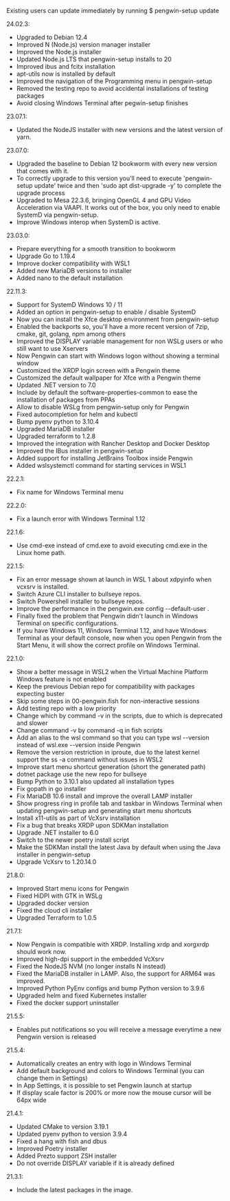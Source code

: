 Existing users can update immediately by running $ pengwin-setup update

24.02.3:
* Upgraded to Debian 12.4
* Improved N (Node.js) version manager installer
* Improved the Node.js installer
* Updated Node.js LTS that pengwin-setup installs to 20
* Improved ibus and fcitx installation
* apt-utils now is installed by default
* Improved the navigation of the Programming menu in pengwin-setup
* Removed the testing repo to avoid accidental installations of testing packages
* Avoid closing Windows Terminal after pegwin-setup finishes

23.07.1:
* Updated the NodeJS installer with new versions and the latest version of yarn.

23.07.0:
* Upgraded the baseline to Debian 12 bookworm with every new version that comes with it.
* To correctly upgrade to this version you'll need to execute 'pengwin-setup update' twice and then 'sudo apt dist-upgrade -y' to complete the upgrade process
* Upgraded to Mesa 22.3.6, bringing OpenGL 4 and GPU Video Acceleration via VAAPI. It works out of the box, you only need to enable SystemD via pengwin-setup.
* Improve Windows interop when SystemD is active.

23.03.0:
* Prepare everything for a smooth transition to bookworm
* Upgrade Go to 1.19.4
* Improve docker compatibility with WSL1
* Added new MariaDB versions to installer
* Added nano to the default installation

22.11.3:
* Support for SystemD Windows 10 / 11
* Added an option in pengwin-setup to enable / disable SystemD
* Now you can install the Xfce desktop environment from pengwin-setup
* Enabled the backports so, you'll have a more recent version of 7zip, cmake, git, golang, npm among others
* Improved the DISPLAY variable management for non WSLg users or who still want to use Xservers
* Now Pengwin can start with Windows logon without showing a terminal window
* Customized the XRDP login screen with a Pengwin theme
* Customized the default wallpaper for Xfce with a Pengwin theme
* Updated .NET version to 7.0
* Include by default the software-properties-common to ease the installation of packages from PPAs
* Allow to disable WSLg from pengwin-setup only for Pengwin
* Fixed autocompletion for helm and kubectl
* Bump pyenv python to 3.10.4
* Upgraded MariaDB installer
* Upgraded terraform to 1.2.8
* Improved the integration with Rancher Desktop and Docker Desktop
* Improved the IBus installer in pengwin-setup
* Added support for installing JetBrains Toolbox inside Pengwin
* Added wslsystemctl command for starting services in WSL1

22.2.1:
* Fix name for Windows Terminal menu

22.2.0:
* Fix a launch error with Windows Terminal 1.12

22.1.6:
* Use cmd-exe instead of cmd.exe to avoid executing cmd.exe in the Linux home path.

22.1.5:
* Fix an error message shown at launch in WSL 1 about xdpyinfo when vcxsrv is installed.
* Switch Azure CLI installer to bullseye repos.
* Switch Powershell installer to bullseye repos.
* Improve the performance in the pengwin.exe config --default-user <username>.
* Finally fixed the problem that Pengwin didn't launch in Windows Terminal on specific configurations.
* If you have Windows 11, Windows Terminal 1.12, and have Windows Terminal as your default console, now when you open Pengwin from the Start Menu, it will show the correct profile on Windows Terminal.

22.1.0:
* Show a better message in WSL2 when the Virtual Machine Platform Windows feature is not enabled
* Keep the previous Debian repo for compatibility with packages expecting buster
* Skip some steps in 00-pengwin.fish for non-interactive sessions
* Add testing repo with a low priority
* Change which by command -v in the scripts, due to which is deprecated and slower
* Change command -v by command -q in fish scripts
* Add an alias to the wsl command so that you can type wsl --version instead of wsl.exe --version inside Pengwin
* Remove the version restriction in iproute, due to the latest kernel support the ss -a command without issues in WSL2
* Improve start menu shortcut generation (short the generated path)
* dotnet package use the new repo for bullseye
* Bump Python to 3.10.1 also updated all installation types
* Fix gopath in go installer
* Fix MariaDB 10.6 install and improve the overall LAMP installer
* Show progress ring in profile tab and taskbar in Windows Terminal when updating pengwin-setup and generating start menu shortcuts
* Install x11-utils as part of VcXsrv installation
* Fix a bug that breaks XRDP upon SDKMan installation
* Upgrade .NET installer to 6.0
* Switch to the newer poetry install script
* Make the SDKMan install the latest Java by default when using the Java installer in pengwin-setup
* Upgrade VcXsrv to 1.20.14.0

21.8.0:
* Improved Start menu icons for Pengwin
* Fixed HiDPI with GTK in WSLg
* Upgraded docker version
* Fixed the cloud cli installer
* Upgraded Terraform to 1.0.5

21.7.1:
* Now Pengwin is compatible with XRDP. Installing xrdp and xorgxrdp should work now.
* Improved high-dpi support in the embedded VcXsrv
* Fixed the NodeJS NVM (no longer installs N instead)
* Fixed the MariaDB installer in LAMP. Also, the support for ARM64 was improved.
* Improved Python PyEnv configs and bump Python version to 3.9.6
* Upgraded helm and fixed Kubernetes installer
* Fixed the docker support uninstaller

21.5.5:
* Enables put notifications so you will receive a message everytime a new Pengwin version is released

21.5.4:
* Automatically creates an entry with logo in Windows Terminal
* Add default background and colors to Windows Terminal (you can change them in Settings)
* In App Settings, it is possible to set Pengwin launch at startup
* If display scale factor is 200% or more now the mouse cursor will be 64px wide

21.4.1:
* Updated CMake to version 3.19.1
* Updated pyenv python to version 3.9.4
* Fixed a hang with fish and dbus
* Improved Poetry installer
* Added Prezto support ZSH installer
* Do not override DISPLAY variable if it is already defined

21.3.1:
* Include the latest packages in the image.
